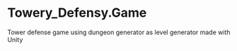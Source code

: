 # Towery_Defensy.Game
Tower defense game using dungeon generator as level generator made with Unity
